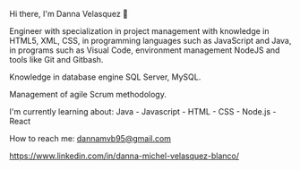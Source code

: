 Hi there, I'm Danna Velasquez 👋

Engineer with specialization in project management with knowledge in HTML5, XML, CSS, in programming languages such as JavaScript and Java, in programs such as Visual Code, environment management NodeJS and tools like Git and Gitbash.

Knowledge in database engine SQL Server, MySQL.

Management of agile Scrum methodology.

I'm currently learning about: Java - Javascript - HTML - CSS - Node.js - React


How to reach me:
dannamvb95@gmail.com

https://www.linkedin.com/in/danna-michel-velasquez-blanco/




<!--
**DannaVelasquez/DannaVelasquez** is a ✨ _special_ ✨ repository because its `README.md` (this file) appears on your GitHub profile.

Here are some ideas to get you started:

- 🔭 I’m currently working on ...
- 🌱 I’m currently learning ...
- 👯 I’m looking to collaborate on ...
- 🤔 I’m looking for help with ...
- 💬 Ask me about ...
- 📫 How to reach me: ...
- 😄 Pronouns: ...
- ⚡ Fun fact: ...
-->
